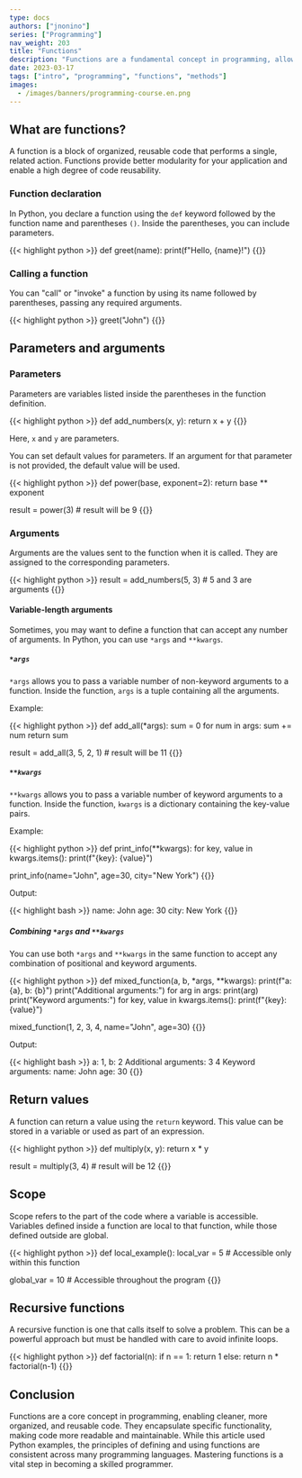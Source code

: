 ```yaml
---
type: docs
authors: ["jnonino"]
series: ["Programming"]
nav_weight: 203
title: "Functions"
description: "Functions are a fundamental concept in programming, allowing for code reusability and modular design. In this article, we'll explore what functions are, their various components, and how to use them, with examples in Python. These principles, however, are widely applicable across many programming languages."
date: 2023-03-17
tags: ["intro", "programming", "functions", "methods"]
images:
  - /images/banners/programming-course.en.png
---
```


## What are functions?

A function is a block of organized, reusable code that performs a single, related action. Functions provide better modularity for your application and enable a high degree of code reusability.

### Function declaration

In Python, you declare a function using the `def` keyword followed by the function name and parentheses `()`. Inside the parentheses, you can include parameters.

{{< highlight python >}}
def greet(name):
    print(f"Hello, {name}!")
{{</highlight >}}

### Calling a function

You can "call" or "invoke" a function by using its name followed by parentheses, passing any required arguments.

{{< highlight python >}}
greet("John")
{{</highlight >}}

## Parameters and arguments

### Parameters

Parameters are variables listed inside the parentheses in the function definition.

{{< highlight python >}}
def add_numbers(x, y):
    return x + y
{{</highlight >}}

Here, `x` and `y` are parameters.

You can set default values for parameters. If an argument for that parameter is not provided, the default value will be used.

{{< highlight python >}}
def power(base, exponent=2):
    return base ** exponent

result = power(3)  # result will be 9
{{</highlight >}}

### Arguments

Arguments are the values sent to the function when it is called. They are assigned to the corresponding parameters.

{{< highlight python >}}
result = add_numbers(5, 3)  # 5 and 3 are arguments
{{</highlight >}}

#### Variable-length arguments

Sometimes, you may want to define a function that can accept any number of arguments. In Python, you can use `*args` and `**kwargs`.

##### `*args`

`*args` allows you to pass a variable number of non-keyword arguments to a function. Inside the function, `args` is a tuple containing all the arguments.

Example:

{{< highlight python >}}
def add_all(*args):
    sum = 0
    for num in args:
        sum += num
    return sum

result = add_all(3, 5, 2, 1)  # result will be 11
{{</highlight >}}

##### `**kwargs`

`**kwargs` allows you to pass a variable number of keyword arguments to a function. Inside the function, `kwargs` is a dictionary containing the key-value pairs.

Example:

{{< highlight python >}}
def print_info(**kwargs):
    for key, value in kwargs.items():
        print(f"{key}: {value}")

print_info(name="John", age=30, city="New York")
{{</highlight >}}

Output:

{{< highlight bash >}}
name: John
age: 30
city: New York
{{</highlight >}}

##### Combining `*args` and `**kwargs`

You can use both `*args` and `**kwargs` in the same function to accept any combination of positional and keyword arguments.

{{< highlight python >}}
def mixed_function(a, b, *args, **kwargs):
    print(f"a: {a}, b: {b}")
    print("Additional arguments:")
    for arg in args:
        print(arg)
    print("Keyword arguments:")
    for key, value in kwargs.items():
        print(f"{key}: {value}")

mixed_function(1, 2, 3, 4, name="John", age=30)
{{</highlight >}}

Output:

{{< highlight bash >}}
a: 1, b: 2
Additional arguments:
3
4
Keyword arguments:
name: John
age: 30
{{</highlight >}}

## Return values

A function can return a value using the `return` keyword. This value can be stored in a variable or used as part of an expression.

{{< highlight python >}}
def multiply(x, y):
    return x * y

result = multiply(3, 4)  # result will be 12
{{</highlight >}}

## Scope

Scope refers to the part of the code where a variable is accessible. Variables defined inside a function are local to that function, while those defined outside are global.

{{< highlight python >}}
def local_example():
    local_var = 5  # Accessible only within this function

global_var = 10  # Accessible throughout the program
{{</highlight >}}

## Recursive functions

A recursive function is one that calls itself to solve a problem. This can be a powerful approach but must be handled with care to avoid infinite loops.

{{< highlight python >}}
def factorial(n):
    if n == 1:
        return 1
    else:
        return n * factorial(n-1)
{{</highlight >}}

## Conclusion

Functions are a core concept in programming, enabling cleaner, more organized, and reusable code. They encapsulate specific functionality, making code more readable and maintainable. While this article used Python examples, the principles of defining and using functions are consistent across many programming languages. Mastering functions is a vital step in becoming a skilled programmer.
